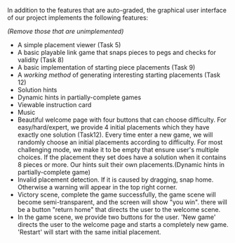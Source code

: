 In addition to the features that are auto-graded, the graphical user interface
of our project implements the following features:

*(Remove those that are unimplemented)*

 - A simple placement viewer (Task 5)
 - A basic playable link game that snaps pieces to pegs and checks for validity (Task 8)
 - A basic implementation  of starting piece placements (Task 9)
 - A _working method_ of generating interesting starting placements (Task 12)
 - Solution hints
 - Dynamic hints in partially-complete games
 - Viewable instruction card
 - Music
 - Beautiful welcome page with four buttons that can choose difficulty. For easy/hard/expert, we provide 4 initial placements which they have
   exactly one solution (Task12). Every time enter a new game, we will randomly choose an initial placements according to difficulty.
   For most challenging mode, we make it to be empty that ensure user's multiple choices. If the placement they set
   does have a solution when it contains 8 pieces or more. Our hints suit their own placements.(Dynamic hints in partially-complete game)
 - Invalid placement detection. If it is caused by dragging, snap home. Otherwise a warning will appear in the top right corner.
 - Victory scene, complete the game successfully, the game scene will become semi-transparent, and the screen will show "you win". there will be a button
   "return home" that directs the user to the welcome scene.
 - In the game scene, we provide two buttons for the user. 'New game' directs the user to the welcome page and starts a completely new game.
   'Restart' will start with the same initial placement.
